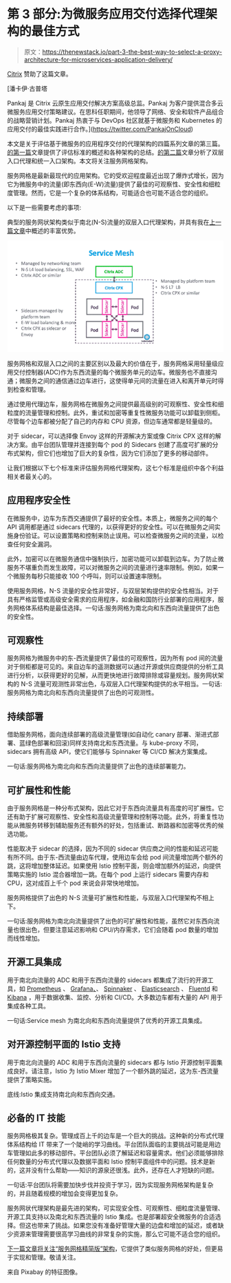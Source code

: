 # 第 3 部分:为微服务应用交付选择代理架构的最佳方式

> 原文：<https://thenewstack.io/part-3-the-best-way-to-select-a-proxy-architecture-for-microservices-application-delivery/>

[Citrix](https://www.citrix.com/networking/microservices.html) 赞助了这篇文章。

 [潘卡伊·古普塔

Pankaj 是 Citrix 云原生应用交付解决方案高级总监。Pankaj 为客户提供混合多云微服务应用交付策略建议。在思科任职期间，他领导了网络、安全和软件产品组合的战略营销计划。Pankaj 热衷于与 DevOps 社区就基于微服务和 Kubernetes 的应用交付的最佳实践进行合作。](https://twitter.com/PankajOnCloud) 

本文是关于评估基于微服务的应用程序交付的代理架构的四篇系列文章的第三篇。[的第一篇](https://thenewstack.io/part-1-the-best-way-to-select-a-proxy-architecture-for-microservices-application-delivery/)文章提供了评估标准的概述和各种架构的总结。[的第二篇](https://thenewstack.io/part-2-the-best-way-to-select-a-proxy-architecture-for-microservices-application-delivery/)文章分析了双层入口代理和统一入口架构。本文将关注服务网格架构。

服务网格是最新最现代的应用架构。它的受欢迎程度最近出现了爆炸式增长，因为它为微服务中的流量(即东西向(E-W)流量)提供了最佳的可观察性、安全性和细粒度管理。然而，它是一个复杂的体系结构，可能适合也可能不适合您的组织。

以下是一些需要考虑的事项:

典型的服务网状架构类似于南北(N-S)流量的双层入口代理架构，并具有我在[上一篇文章](https://thenewstack.io/part-2-the-best-way-to-select-a-proxy-architecture-for-microservices-application-delivery/)中概述的丰富优势。

![](img/884abd3e69e84121a1e972972c541b24.png)

服务网格和双层入口之间的主要区别以及最大的价值在于，服务网格采用轻量级应用交付控制器(ADC)作为东西流量的每个微服务单元的边车。微服务也不直接沟通；微服务之间的通信通过边车进行，这使得单元间的流量在进入和离开单元时得到检查和管理。

通过使用代理边车，服务网格在微服务之间提供最高级别的可观察性、安全性和细粒度的流量管理和控制。此外，重试和加密等重复性微服务功能可以卸载到侧柜。尽管每个边车都被分配了自己的内存和 CPU 资源，但边车通常都是轻量级的。

对于 sidecar，可以选择像 Envoy 这样的开源解决方案或像 Citrix CPX 这样的解决方案。由平台团队管理并连接到每个 pod 的 Sidecars 创建了高度可扩展的分布式架构，但它们也增加了巨大的复杂性，因为它们添加了更多的移动部件。

让我们根据以下七个标准来评估服务网格代理架构，这七个标准是组织中各个利益相关者最关心的。

## 应用程序安全性

在微服务中，边车为东西交通提供了最好的安全性。本质上，微服务之间的每个 API 调用都是通过 sidecars 代理的，以获得更好的安全性。可以在微服务之间实施身份验证。可以设置策略和控制来防止误用。可以检查微服务之间的流量，以检查任何安全漏洞。

此外，加密可以在微服务通信中强制执行，加密功能可以卸载到边车。为了防止微服务不堪重负而发生故障，可以对微服务之间的流量进行速率限制。例如，如果一个微服务每秒只能接收 100 个呼叫，则可以设置速率限制。

使用服务网格，N-S 流量的安全性非常好，与双层架构提供的安全性相当。对于具有严格监管或高级安全需求的应用程序，如金融和国防行业部署的应用程序，服务网格体系结构是最佳选择。一句话:服务网格为南北向和东西向流量提供了出色的安全性。

## 可观察性

服务网格为微服务中的东-西流量提供了最佳的可观察性，因为所有 pod 间的流量对于侧柜都是可见的。来自边车的遥测数据可以通过开源或供应商提供的分析工具进行分析，以获得更好的见解，从而更快地进行故障排除或容量规划。服务网状架构的 N-S 流量可观测性非常出色，与双层入口代理架构提供的水平相当。一句话:服务网格为南北向和东西向流量提供了出色的可观测性。

## 持续部署

借助服务网格，面向连续部署的高级流量管理(如自动化 canary 部署、渐进式部署、蓝绿色部署和回滚)同样支持南北和东西流量。与 kube-proxy 不同，sidecars 拥有高级 API，使它们能够与 Spinnaker 等 CI/CD 解决方案集成。

一句话:服务网格为南北向和东西向流量提供了出色的连续部署能力。

## 可扩展性和性能

由于服务网格是一种分布式架构，因此它对于东西向流量具有高度的可扩展性。它还有助于扩展可观察性、安全性和高级流量管理和控制等功能。此外，将重复性功能从微服务转移到辅助服务还有额外的好处，包括重试、断路器和加密等优秀的候选功能。

性能取决于 sidecar 的选择，因为不同的 sidecar 供应商之间的性能和延迟可能有所不同。由于东-西流量由边车代理，使用边车会给 pod 间流量增加两个额外的跳，这将增加整体延迟。如果使用 Istio 控制平面，则会增加额外的延迟，向提供策略实施的 Istio 混合器增加一跳。在每个 pod 上运行 sidecars 需要内存和 CPU，这对成百上千个 pod 来说会非常快地增加。

服务网格提供了出色的 N-S 流量可扩展性和性能，与双层入口代理架构不相上下。

一句话:服务网格为南北向流量提供了出色的可扩展性和性能，虽然它对东西向流量也很出色，但要注意延迟影响和 CPU/内存需求，它们会随着 pod 数量的增加而线性增加。

## 开源工具集成

用于南北向流量的 ADC 和用于东西向流量的 sidecars 都集成了流行的开源工具，如 [Prometheus](https://prometheus.io/) 、 [Grafana、](https://grafana.com/)、 [Spinnaker](https://www.spinnaker.io/) 、 [Elasticsearch](https://www.elastic.co/) 、 [Fluentd](https://www.fluentd.org/) 和 [Kibana](https://www.elastic.co/products/kibana) ，用于数据收集、监控、分析和 CI/CD。大多数边车都有大量的 API 用于集成各种工具。

一句话:Service mesh 为南北向和东西向流量提供了优秀的开源工具集成。

## 对开源控制平面的 Istio 支持

用于南北向流量的 ADC 和用于东西向流量的 sidecars 都与 Istio 开源控制平面集成良好。请注意，Istio 为 Istio Mixer 增加了一个额外跳的延迟，这为东-西流量提供了策略实施。

底线:Istio 集成支持南北向和东西向交通。

## 必备的 IT 技能

服务网格极其复杂。管理成百上千的边车是一个巨大的挑战。这种新的分布式代理体系结构给 IT 带来了一个陡峭的学习曲线。平台团队面临的主要挑战可能是用边车管理如此多的移动部件。平台团队必须了解延迟和容量需求。他们必须能够排除任何数量的分布式代理以及数据平面和 Istio 控制平面组件中的问题。技术是新的，这并没有什么帮助——知识的源泉还很浅。此外，还存在人才短缺的问题。

一句话:平台团队将需要加快步伐并投资于学习，因为实现服务网格架构是复杂的，并且随着规模的增加会变得更加复杂。

服务网状代理架构是最先进的架构，可实现安全性、可观察性、细粒度流量管理、开源工具支持以及南北和东西流量的 Istio 集成。也是部署超安全微服务的合适选择。但这也带来了挑战。如果您没有准备好管理大量的边盘和增加的延迟，或者缺少资源来管理需要很高学习曲线的非常复杂的实施，那么它可能不适合您的组织。

[下一篇文章将关注“服务网格精简版”架构](/part-4-when-a-service-mesh-lite-proxy-is-right-for-your-organization/)，它提供了类似服务网格的好处，但更易于实现和管理。敬请关注。

来自 Pixabay 的特征图像。

<svg xmlns:xlink="http://www.w3.org/1999/xlink" viewBox="0 0 68 31" version="1.1"><title>Group</title> <desc>Created with Sketch.</desc></svg>